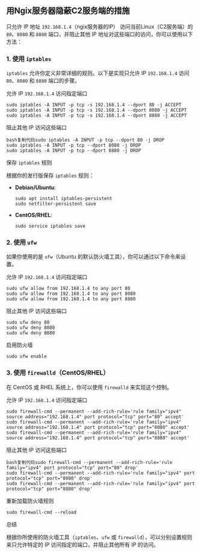 

## 用Ngix服务器隐蔽C2服务端的措施

只允许 IP 地址 `192.168.1.4`（ngix服务器的IP） 访问当前Linux（C2服务端）的 `80`、`8080` 和 `8880` 端口，并阻止其他 IP 地址对这些端口的访问，你可以使用以下方法：

### 1. 使用 `iptables`

`iptables` 允许你定义非常详细的规则。以下是实现只允许 IP `192.168.1.4` 访问 `80`、`8080` 和 `8880` 端口的步骤。

允许 IP `192.168.1.4` 访问指定端口

```
sudo iptables -A INPUT -p tcp -s 192.168.1.4 --dport 80 -j ACCEPT
sudo iptables -A INPUT -p tcp -s 192.168.1.4 --dport 8080 -j ACCEPT
sudo iptables -A INPUT -p tcp -s 192.168.1.4 --dport 8880 -j ACCEPT
```

阻止其他 IP 访问这些端口

```
bash复制代码sudo iptables -A INPUT -p tcp --dport 80 -j DROP
sudo iptables -A INPUT -p tcp --dport 8080 -j DROP
sudo iptables -A INPUT -p tcp --dport 8880 -j DROP
```

保存 `iptables` 规则

根据你的发行版保存 `iptables` 规则：

- **Debian/Ubuntu**:

  ```
  sudo apt install iptables-persistent
  sudo netfilter-persistent save
  ```

- **CentOS/RHEL**:

  ```
  sudo service iptables save
  ```

### 2. 使用 `ufw`

如果你使用的是 `ufw`（Ubuntu 的默认防火墙工具），你可以通过以下命令来设置。

允许 IP `192.168.1.4` 访问指定端口

```
sudo ufw allow from 192.168.1.4 to any port 80
sudo ufw allow from 192.168.1.4 to any port 8080
sudo ufw allow from 192.168.1.4 to any port 8880
```

阻止其他 IP 访问这些端口

```
sudo ufw deny 80
sudo ufw deny 8080
sudo ufw deny 8880
```

启用防火墙

```
sudo ufw enable
```

### 3. 使用 `firewalld`（CentOS/RHEL）

在 CentOS 或 RHEL 系统上，你可以使用 `firewalld` 来实现这个控制。

允许 IP `192.168.1.4` 访问指定端口

```
sudo firewall-cmd --permanent --add-rich-rule='rule family="ipv4" source address="192.168.1.4" port protocol="tcp" port="80" accept'
sudo firewall-cmd --permanent --add-rich-rule='rule family="ipv4" source address="192.168.1.4" port protocol="tcp" port="8080" accept'
sudo firewall-cmd --permanent --add-rich-rule='rule family="ipv4" source address="192.168.1.4" port protocol="tcp" port="8880" accept'
```

阻止其他 IP 访问这些端口

```
bash复制代码sudo firewall-cmd --permanent --add-rich-rule='rule family="ipv4" port protocol="tcp" port="80" drop'
sudo firewall-cmd --permanent --add-rich-rule='rule family="ipv4" port protocol="tcp" port="8080" drop'
sudo firewall-cmd --permanent --add-rich-rule='rule family="ipv4" port protocol="tcp" port="8880" drop'
```

重新加载防火墙规则

```
sudo firewall-cmd --reload
```

总结

根据你所使用的防火墙工具（`iptables`、`ufw` 或 `firewalld`），可以分别设置规则来只允许特定的 IP 访问指定的端口，并阻止其他所有 IP 的访问。